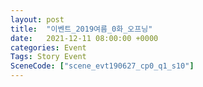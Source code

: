 ```yaml
---
layout: post
title:  "이벤트_2019여름_0화_오프닝"
date:   2021-12-11 08:00:00 +0000
categories: Event
Tags: Story Event
SceneCode: ["scene_evt190627_cp0_q1_s10"]
---
```

